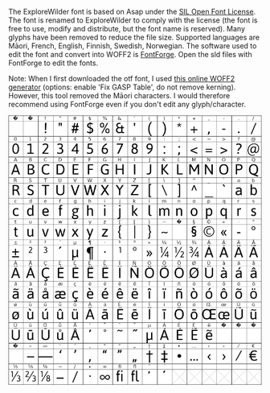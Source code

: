 The ExploreWilder font is based on Asap under the [SIL Open Font License](SIL_Open_Font_License.txt). The font is renamed to ExploreWilder to comply with the license (the font is free to use, modify and distribute, but the font name is reserved). Many glyphs have been removed to reduce the file size. Supported languages are Māori, French, English, Finnish, Swedish, Norwegian. The software used to edit the font and convert into WOFF2 is [FontForge](https://fontforge.org). Open the sld files with FontForge to edit the fonts.

Note: When I first downloaded the otf font, I used [this online WOFF2 generator](https://www.fontsquirrel.com/tools/webfont-generator) (options: enable 'Fix GASP Table', do not remove kerning). However, this tool removed the Māori characters. I would therefore recommend using FontForge even if you don't edit any glyph/character.

![List of glyphs](ExploreWilder_list_glyphs.png)
